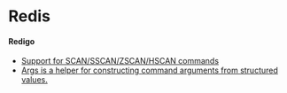 # Redis

#### Redigo
* [Support for SCAN/SSCAN/ZSCAN/HSCAN commands](https://github.com/garyburd/redigo/issues/81)
* [Args is a helper for constructing command arguments from structured values.](https://godoc.org/github.com/garyburd/redigo/redis#Args)
